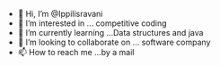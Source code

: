 - 👋 Hi, I’m @Ippilisravani
- 👀 I’m interested in ... competitive coding 
- 🌱 I’m currently learning ...Data structures and java
- 💞️ I’m looking to collaborate on ... software company 
- 📫 How to reach me ...by a mail

<!---
Ippilisravani/Ippilisravani is a ✨ special ✨ repository because its `README.md` (this file) appears on your GitHub profile.
You can click the Preview link to take a look at your changes.
--->
